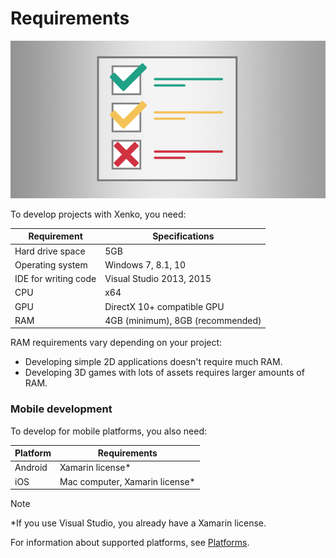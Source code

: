 # Requirements

![Requirements](media/requirements.png)

To develop projects with Xenko, you need:

| Requirement | Specifications |
|-------|-------|
|Hard drive space|5GB|
| Operating system | Windows 7, 8.1, 10 |
| IDE for writing code | Visual Studio 2013, 2015|
| CPU | x64|
| GPU | DirectX 10+ compatible GPU |
| RAM | 4GB (minimum), 8GB (recommended) |

RAM requirements vary depending on your project:

* Developing simple 2D applications doesn't require much RAM.
* Developing 3D games with lots of assets requires larger amounts of RAM.

### Mobile development

To develop for mobile platforms, you also need:

| Platform | Requirements |
|-------|-------|
| Android | Xamarin license* |
| iOS | Mac computer, Xamarin license* |

> [!Note]
> *If you use Visual Studio, you already have a Xamarin license.

For information about supported platforms, see [Platforms](../platforms/index.md).
